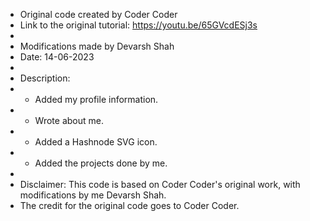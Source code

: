  * Original code created by Coder Coder
 * Link to the original tutorial: https://youtu.be/65GVcdESj3s
 * 
 * Modifications made by Devarsh Shah
 * Date: 14-06-2023
 * 
 * Description:
 * - Added my profile information.
 * - Wrote about me.
 * - Added a Hashnode SVG icon.
 * - Added the projects done by me.
 * 
 * Disclaimer: This code is based on Coder Coder's original work, with modifications by me Devarsh Shah.
 * The credit for the original code goes to Coder Coder.
 
